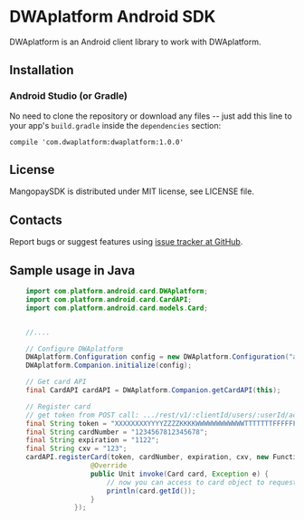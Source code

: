 DWAplatform Android SDK
=================================================
DWAplatform is an Android client library to work with DWAplatform.

Installation
-------------------------------------------------

### Android Studio (or Gradle)

No need to clone the repository or download any files -- just add this line to your app's `build.gradle` inside the `dependencies` section:

    compile 'com.dwaplatform:dwaplatform:1.0.0'


License
-------------------------------------------------
MangopaySDK is distributed under MIT license, see LICENSE file.


Contacts
-------------------------------------------------
Report bugs or suggest features using
[issue tracker at GitHub](https://github.com/DWAplatform/dwaplatform-sdk-android).


Sample usage in Java
-------------------------------------------------
```java
    import com.platform.android.card.DWAplatform;
    import com.platform.android.card.CardAPI;
    import com.platform.android.card.models.Card;


    //....

    // Configure DWAplatform
    DWAplatform.Configuration config = new DWAplatform.Configuration("api.sandbox.dwaplatform.com", true);
    DWAplatform.Companion.initialize(config);

    // Get card API
    final CardAPI cardAPI = DWAplatform.Companion.getCardAPI(this);

    // Register card
	// get token from POST call: .../rest/v1/:clientId/users/:userId/accounts/:accountId/cards
    final String token = "XXXXXXXXYYYYZZZZKKKKWWWWWWWWWWWWTTTTTTTFFFFFFF....";
    final String cardNumber = "1234567812345678";
    final String expiration = "1122";
    final String cxv = "123";
	cardAPI.registerCard(token, cardNumber, expiration, cxv, new Function2<Card, Exception, Unit>() {
                    @Override
                    public Unit invoke(Card card, Exception e) {
                    	// now you can access to card object to request cashin, etc.
                    	println(card.getId());
                    }
                });



```
